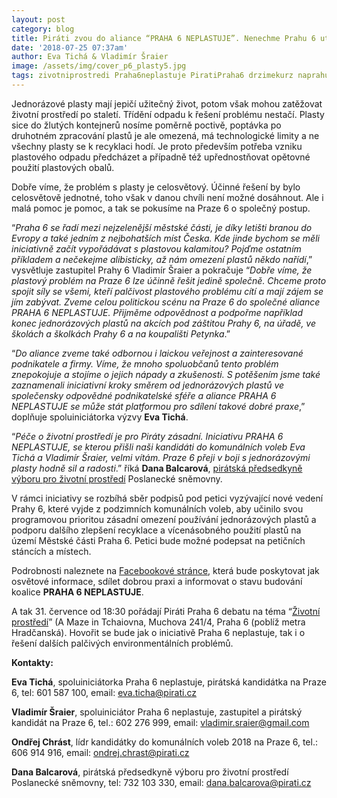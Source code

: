 ```yaml
---
layout: post
category: blog
title: Piráti zvou do aliance “PRAHA 6 NEPLASTUJE”. Nenechme Prahu 6 utopit v moři plastových odpadů!
date: '2018-07-25 07:37am'
author: Eva Tichá & Vladimír Šraier
image: /assets/img/cover_p6_plasty5.jpg
tags: zivotniprostredi Praha6neplastuje PiratiPraha6 drzimekurz naprahuzmeny
---
```

Jednorázové plasty mají jepičí užitečný život, potom však mohou zatěžovat životní prostředí po staletí. Třídění odpadu k řešení problému nestačí. Plasty sice do žlutých kontejnerů nosíme poměrně poctivě, poptávka po druhotném zpracování plastů je ale omezená, má technologické limity a ne všechny plasty se k recyklaci hodí. Je proto především potřeba vzniku plastového odpadu předcházet a případně též upřednostňovat opětovné použití plastových obalů. 

Dobře víme, že problém s plasty je celosvětový. Účinné řešení by bylo celosvětově jednotné, toho však v danou chvíli není možné dosáhnout. Ale i malá pomoc je pomoc, a tak se pokusíme na Praze 6 o společný postup. 

“_Praha 6 se řadí mezi nejzelenější městské části, je díky letišti branou do Evropy a také jedním z nejbohatších míst Česka. Kde jinde bychom se měli iniciativně začít vypořádávat s plastovou kalamitou? Pojďme ostatním příkladem a nečekejme alibisticky, až nám omezení plastů někdo nařídí_,” vysvětluje zastupitel Prahy 6 Vladimír Šraier a pokračuje “_Dobře víme, že plastový problém na Praze 6 lze účinně řešit jedině společně. Chceme proto spojit síly se všemi, kteří palčivost plastového problému cítí a mají zájem se jím zabývat. Zveme celou politickou scénu  na Praze 6 do společné aliance PRAHA 6 NEPLASTUJE. Přijměme odpovědnost a podpořme například konec jednorázových plastů na akcích pod záštitou Prahy 6, na úřadě, ve školách a školkách Prahy 6 a na koupališti Petynka_.”

“_Do aliance zveme také odbornou i laickou veřejnost a zainteresované podnikatele a firmy. Víme, že mnoho spoluobčanů tento problém znepokojuje a stojíme o jejich nápady a zkušenosti. S potěšením jsme také zaznamenali iniciativní kroky směrem od jednorázových plastů ve společensky odpovědné podnikatelské sféře a aliance PRAHA 6 NEPLASTUJE se může stát platformou pro sdílení takové dobré praxe_,” doplňuje spoluiniciátorka výzvy **Eva Tichá**.

“_Péče o životní prostředí je pro Piráty zásadní. Iniciativu PRAHA 6 NEPLASTUJE, se kterou přišli naši kandidáti do komunálních voleb Eva Tichá a Vladimír Šraier, velmi vítám. Praze 6 přeji v boji s jednorázovými plasty hodně sil a radosti_.” říká **Dana Balcarová**, [pirátská předsedkyně výboru pro životní prostředí](https://www.pirati.cz/program/psp2017/zivotni-prostredi/) Poslanecké sněmovny.

V rámci iniciativy se rozbíhá sběr podpisů pod petici vyzývající nové vedení Prahy 6, které vyjde z podzimních komunálních voleb, aby učinilo svou programovou prioritou zásadní omezení používání jednorázových plastů a podporu dalšího zlepšení recyklace a vícenásobného použití plastů na území Městské části Praha 6. Petici bude možné podepsat na petičních stáncích a místech.

Podrobnosti naleznete na [Facebookové stránce](https://www.facebook.com/Praha6.neplastuje), která bude poskytovat jak osvětové informace, sdílet dobrou praxi a informovat o stavu budování koalice **PRAHA 6 NEPLASTUJE**.

A tak 31. července od 18:30 pořádají Piráti Praha 6 debatu na téma “[Životní prostředí](https://www.facebook.com/events/205706686811046/)” (A Maze in Tchaiovna, Muchova 241/4, Praha 6 (poblíž metra Hradčanská). Hovořit se bude jak o iniciativě Praha 6 neplastuje, tak i o řešení dalších palčivých environmentálních problémů.

**Kontakty:**

**Eva Tichá**, spoluiniciátorka Praha 6 neplastuje, pirátská kandidátka na Praze 6,  tel: 601 587 100, email: eva.ticha@pirati.cz

**Vladimír Šraier**, spoluiniciátor Praha 6 neplastuje,  zastupitel a pirátský kandidát na Praze 6, 
tel.: 602 276 999, email: vladimir.sraier@gmail.com 

**Ondřej Chrást**, lídr kandidátky do komunálních voleb 2018 na Praze 6, tel.: 606 914 916‬, 
email: ondrej.chrast@pirati.cz

**Dana Balcarová**, pirátská předsedkyně výboru pro životní prostředí Poslanecké sněmovny, 
tel: 732 103 330, email: dana.balcarova@pirati.cz
